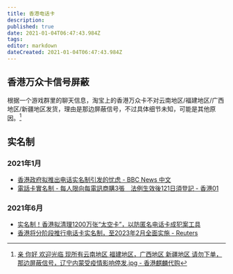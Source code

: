 ```yaml
---
title: 香港电话卡
description: 
published: true
date: 2021-01-04T06:47:43.984Z
tags: 
editor: markdown
dateCreated: 2021-01-04T06:47:43.984Z
---
```


## 香港万众卡信号屏蔽

根据一个游戏群里的聊天信息，淘宝上的香港万众卡不对云南地区/福建地区/广西地区/新疆地区发货，理由是那边屏蔽信号，不过具体细节未知，可能是其他原因。[^image_hk_sim]

[^image_hk_sim]: [亲 你好 欢迎光临 现所有云南地区 福建地区，广西地区 新疆地区 请勿下单，那边屏蔽信号，辽宁内蒙受疫情影响停发.jpg - 香港麒麟代购](https://web.archive.org/web/20201229050541if_/https://cdn5.telesco.pe/file/OXD8URjVHNX1lNXsGhr6-ZDFdMK_EvjkAOnT9w_2It5a02rq5sEfYG1NPxBHQJUWEqjOLsajud48G3VYYJdWbL8y6yaErEJNEHUtEszRQJpkt7R1MYGmf9Z5ztWftMCv_I072qHB3phHLBmzn7zI4W75MWVGIEebXdwtIYv1eWkgOmOuVuPnLdA82DjzqL49HETjf7DFBfqSchsKYzEcpQmBf6TUDJlT0feNTmh7VFCI7LwZpf8hHu1xZZ-o95wZRvesHiMSYRkjT8GNPJVT8vxKSQE88eCHUOd85S77Pohp8jUe5mFVgf1tab3ABPnuDg4xt_6FPm5xoKpt10kZ3g.jpg)

## 实名制

### 2021年1月

+ [香港政府拟推出电话实名制引发的忧虑 - BBC News 中文](https://web.archive.org/web/20210422114606/https://www.bbc.com/zhongwen/simp/chinese-news-55851665)
+ [電話卡實名制 - 每人限向每電訊商購3張　法例生效後121日須登記 - 香港01](https://web.archive.org/web/20210203051947if_/https://www.hk01.com/社會新聞/580957/電話卡實名制-每人限向每電訊商購3張-法例生效後121日須登記)

### 2021年6月

+ [实名制！香港拟清理1200万张“太空卡”，以防匿名电话卡成犯案工具](https://archive.is/JK2Mf "https://china.huanqiu.com/article/43NdZtxYJa4")
+ [香港将分阶段推行电话卡实名制，至2023年2月全面实施 - Reuters](https://web.archive.org/web/20210602151406if_/https://www.reuters.com/article/香港将分阶段推行电话卡实名制，至2023年2月全面实施-idCNL3S2NJ1W9)
